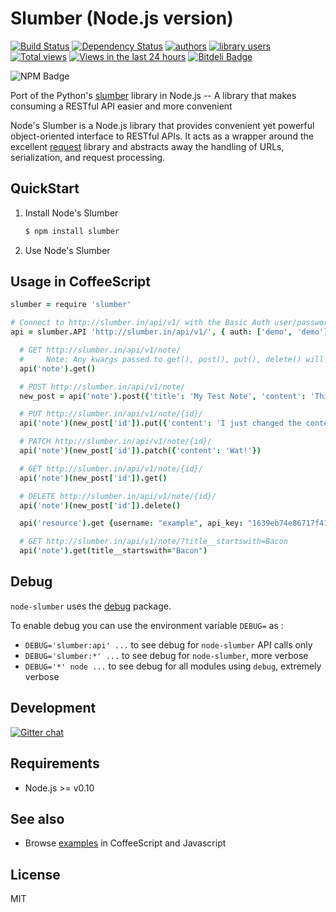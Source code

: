 Slumber (Node.js version)
=========================

[![Build Status](https://travis-ci.org/moul/node-slumber.png?branch=master)](https://travis-ci.org/moul/node-slumber)
[![Dependency Status](https://david-dm.org/moul/node-slumber.png?theme=shields.io)](https://david-dm.org/moul/node-slumber)
[![authors](https://sourcegraph.com/api/repos/github.com/moul/node-slumber/badges/authors.png)](https://sourcegraph.com/github.com/moul/node-slumber)
[![library users](https://sourcegraph.com/api/repos/github.com/moul/node-slumber/badges/library-users.png)](https://sourcegraph.com/github.com/moul/node-slumber)
[![Total views](https://sourcegraph.com/api/repos/github.com/moul/node-slumber/counters/views.png)](https://sourcegraph.com/github.com/moul/node-slumber)
[![Views in the last 24 hours](https://sourcegraph.com/api/repos/github.com/moul/node-slumber/counters/views-24h.png)](https://sourcegraph.com/github.com/moul/node-slumber)
[![Bitdeli Badge](https://d2weczhvl823v0.cloudfront.net/moul/node-slumber/trend.png)](https://bitdeli.com/free "Bitdeli Badge")

![NPM Badge](https://nodei.co/npm/slumber.png?downloads=true&stars=true "NPM Badge")

Port of the Python's [slumber](https://github.com/dstufft/slumber) library in Node.js -- A library that makes consuming a RESTful API easier and more convenient

Node's Slumber is a Node.js library that provides convenient yet powerful object-oriented interface to RESTful APIs.
It acts as a wrapper around the excellent [request](https://github.com/mikeal/request) library and abstracts away the handling of URLs, serialization, and request processing.

QuickStart
----------

1. Install Node's Slumber

    ```bash
    $ npm install slumber
    ```

2. Use Node's Slumber

Usage in CoffeeScript
---------------------

```coffee
slumber = require 'slumber'

# Connect to http://slumber.in/api/v1/ with the Basic Auth user/password of demo/demo
api = slumber.API 'http://slumber.in/api/v1/', { auth: ['demo', 'demo'] }, ->

  # GET http://slumber.in/api/v1/note/
  #     Note: Any kwargs passed to get(), post(), put(), delete() will be used as url parameters
  api('note').get()

  # POST http://slumber.in/api/v1/note/
  new_post = api('note').post({'title': 'My Test Note', 'content': 'This is the content of my Test Note!'})

  # PUT http://slumber.in/api/v1/note/{id}/
  api('note')(new_post['id']).put({'content': 'I just changed the content of my Test Note!'})

  # PATCH http://slumber.in/api/v1/note/{id}/
  api('note')(new_post['id']).patch({'content': 'Wat!'})

  # GET http://slumber.in/api/v1/note/{id}/
  api('note')(new_post['id']).get()

  # DELETE http://slumber.in/api/v1/note/{id}/
  api('note')(new_post['id']).delete()

  api('resource').get {username: "example", api_key: "1639eb74e86717f410c640d2712557aac0e989c8"}

  # GET http://slumber.in/api/v1/note/?title__startswith=Bacon
  api('note').get(title__startswith="Bacon")
```

Debug
-----

`node-slumber` uses the [debug](https://www.npmjs.com/package/debug) package.

To enable debug you can use the environment variable `DEBUG=` as :

- `DEBUG='slumber:api' ...` to see debug for `node-slumber` API calls only
- `DEBUG='slumber:*' ...` to see debug for `node-slumber`, more verbose
- `DEBUG='*' node ...` to see debug for all modules using `debug`, extremely verbose

Development
-----------

[![Gitter chat](https://badges.gitter.im/moul/node-slumber.png)](https://gitter.im/moul/node-slumber)

Requirements
------------

- Node.js >= v0.10

See also
--------

* Browse [examples](https://github.com/moul/node-slumber/tree/master/examples) in CoffeeScript and Javascript

License
-------

MIT
